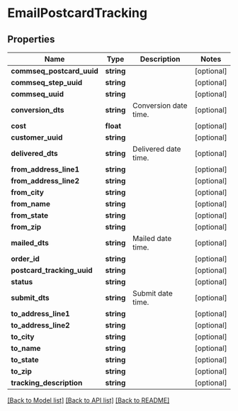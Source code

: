 # EmailPostcardTracking

## Properties
Name | Type | Description | Notes
------------ | ------------- | ------------- | -------------
**commseq_postcard_uuid** | **string** |  | [optional] 
**commseq_step_uuid** | **string** |  | [optional] 
**commseq_uuid** | **string** |  | [optional] 
**conversion_dts** | **string** | Conversion date time. | [optional] 
**cost** | **float** |  | [optional] 
**customer_uuid** | **string** |  | [optional] 
**delivered_dts** | **string** | Delivered date time. | [optional] 
**from_address_line1** | **string** |  | [optional] 
**from_address_line2** | **string** |  | [optional] 
**from_city** | **string** |  | [optional] 
**from_name** | **string** |  | [optional] 
**from_state** | **string** |  | [optional] 
**from_zip** | **string** |  | [optional] 
**mailed_dts** | **string** | Mailed date time. | [optional] 
**order_id** | **string** |  | [optional] 
**postcard_tracking_uuid** | **string** |  | [optional] 
**status** | **string** |  | [optional] 
**submit_dts** | **string** | Submit date time. | [optional] 
**to_address_line1** | **string** |  | [optional] 
**to_address_line2** | **string** |  | [optional] 
**to_city** | **string** |  | [optional] 
**to_name** | **string** |  | [optional] 
**to_state** | **string** |  | [optional] 
**to_zip** | **string** |  | [optional] 
**tracking_description** | **string** |  | [optional] 

[[Back to Model list]](../README.md#documentation-for-models) [[Back to API list]](../README.md#documentation-for-api-endpoints) [[Back to README]](../README.md)


